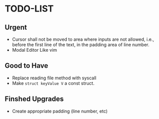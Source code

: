 # TODO-LIST

## Urgent

- Cursor shall not be moved to area where inputs are not allowed, i.e., before the first line of the text, in the padding area of line number. 
- Modal Editor Like vim

## Good to Have

- Replace reading file method with syscall
- Make `struct keyValue V` a const struct.

## Finshed Upgrades

- Create appropriate padding (line number, etc)
